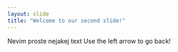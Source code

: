 ```yaml
---
layout: slide
title: "Welcome to our second slide!"
---
```

Nevim proste nejakej text
Use the left arrow to go back!
